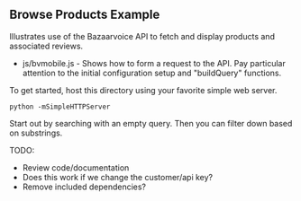 Browse Products Example
-----------------------
Illustrates use of the Bazaarvoice API to fetch and display products and associated reviews.

* js/bvmobile.js - Shows how to form a request to the API.  Pay particular attention to the initial configuration setup and "buildQuery" functions.

To get started, host this directory using your favorite simple web server.

    python -mSimpleHTTPServer

Start out by searching with an empty query.  Then you can filter down based on substrings.

TODO:
* Review code/documentation
* Does this work if we change the customer/api key?
* Remove included dependencies?